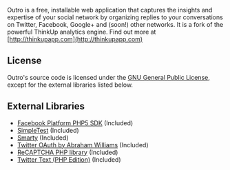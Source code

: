 
Outro is a free, installable web application that captures the insights and expertise of your social network by 
organizing replies to your conversations on Twitter, Facebook, Google+ and (soon!) other networks. It is a fork of the powerful ThinkUp analytics engine.
Find out more at  [http://thinkupapp.com](http://thinkupapp.com)

## License

Outro's source code is licensed under the
[GNU General Public License](http://www.gnu.org/licenses/gpl.html),
except for the external libraries listed below.

## External Libraries

- [Facebook Platform PHP5 SDK](https://github.com/facebook/php-sdk) (Included) 
- [SimpleTest](http://www.simpletest.org/) (Included)
- [Smarty](http://smarty.net) (Included)
- [Twitter OAuth by Abraham Williams](http://github.com/abraham/twitteroauth) (Included)
- [ReCAPTCHA PHP library](http://recaptcha.net/plugins/php/) (Included)
- [Twitter Text (PHP Edition)](https://github.com/ngnpope/twitter-text-php) (Included)
